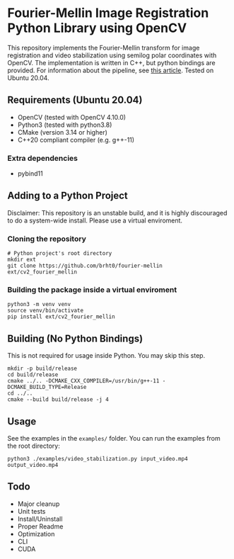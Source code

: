 # Fourier-Mellin Image Registration Python Library using OpenCV

This repository implements the Fourier-Mellin transform for image registration and video stabilization using semilog polar coordinates with OpenCV. The implementation is written in C++, but python bindings are provided. For information about the pipeline, see [this article](https://ieeexplore.ieee.org/document/506761). Tested on Ubuntu 20.04.

## Requirements (Ubuntu 20.04)

- OpenCV (tested with OpenCV 4.10.0)
- Python3 (tested with python3.8)
- CMake (version 3.14 or higher)
- C++20 compliant compiler (e.g. g++-11)

### Extra dependencies

- pybind11

<!-- You can install the requirements with the following command:
```
sudo apt install cmake build-essential g++-11
``` -->

## Adding to a Python Project

Disclaimer: This repository is an unstable build, and it is highly discouraged to do a system-wide install. Please use a virtual enviroment.

### Cloning the repository

```
# Python project's root directory
mkdir ext
git clone https://github.com/brht0/fourier-mellin ext/cv2_fourier_mellin
```

### Building the package inside a virtual enviroment

```
python3 -m venv venv
source venv/bin/activate
pip install ext/cv2_fourier_mellin
```

## Building (No Python Bindings)

This is not required for usage inside Python. You may skip this step.

```
mkdir -p build/release
cd build/release
cmake ../.. -DCMAKE_CXX_COMPILER=/usr/bin/g++-11 -DCMAKE_BUILD_TYPE=Release
cd ../..
cmake --build build/release -j 4
```

## Usage

See the examples in the `examples/` folder. You can run the examples from the root directory:

```
python3 ./examples/video_stabilization.py input_video.mp4 output_video.mp4
```

## Todo

- Major cleanup
- Unit tests
- Install/Uninstall
- Proper Readme
- Optimization
- CLI
- CUDA
